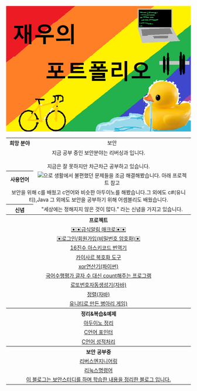 
<html>
  <head>
  </head>
  <body>
    <img src=./topimg.png>
    <table align="center">
      <tr align="center">
        <th>희망 분야</th>
        <td>보안</td>
      <tr align="center">
        <td colspan="2">지금 공부 중인 보안분야는 리버싱과  입니다. <br></br>지금은 잘 못하지만 차근차근 공부하고 있습니다.</td>
      </tr>
      <tr align="center">
        <th>사용언어</th>
        <td><img src="https://img.shields.io/badge/Python-3766AB?style=flat-square&logo=Python&logoColor=white"/></a>으로 생활에서 불편했던 문제들을 조금 해결해봤습니다. 아래 프로젝트 참고</td>
      </tr>
      <tr align="center">
        <td colspan="2">보안을 위해 c를 배웠고 c언어와 비슷한 아두이노를 해봤습니다.그 외에도 c#(유니티),Java 그 외에도 보안을 공부하기 위해 어셈블리도 배웠습니다.</td>
      </tr>
      <tr align="center">
        <th>신념</th>
        <td>"세상에는 정해지지 않은 것이 많다." 라는 신념을 가지고 있습니다. </td>
      </tr>
      <tr align="center">
        <th colspan="2">프로젝트</th>
      </tr>
      <tr align="center">
        <td colspan="2" align="center"><a href="https://github.com/2005Payne/kakaoAutoMacro" >▣▣급식알림 매크로▣▣</a</td>
      </tr>
      <tr align="center">
        <td colspan="2" align="center"><a href="https://github.com/2005Payne/Login" >▣로그인/회원가입(비밀번호 암호화)▣</a</td>
      </tr>
      <tr align="center">
        <td colspan="2" align="center"><a href="https://github.com/2005Payne/AsciiTools" >16진수 아스키코드 번역기</a</td>
      </tr>
      <tr>
        <td colspan="2" align="center"><a href="https://github.com/2005Payne/-Caesar">카이사르 복호화 도구</a</td>
      </tr>
      <tr>
        <td colspan="2" align="center"><a href="https://github.com/2005Payne/xorTool">xor연산기(파이썬)</a></td>
      </tr>
      <tr>
        <td colspan="2" align="center"><a href="https://github.com/2005Payne/String-Count">국어수행평가 글자 수 대신 count해주는 프로그램</a</td>
      </tr>
      <tr>
        <td colspan="2" align="center"><a href="https://github.com/2005Payne/LottoRandomChoice">로또번호자동생성기(자바)</a></td>
      </tr>
      <tr>
        <td colspan="2" align="center"><a href="https://github.com/2005Payne/Sort">정렬(자바)</a></td>
      </tr>
      <tr>
        <td colspan="2" align="center"><a href="https://github.com/2005Payne/baby_chiken_run">유니티로 만든 병아리 게임)</a></td>
      </tr>
      <tr align="center">
        <th colspan="2">정리&복습&예제</th>
      </tr>
      <tr align="center">
        <td colspan="2"><a href="https://github.com/2005Payne/ArduinoStudy">아두이노 정리</a></td>
      </tr>
      <tr align="center">
        <td colspan="2" align="center"><a href="https://github.com/2005Payne/pointerStudy" >C언어 포인터</a</td>
      </tr>
      <tr align="center">
        <td colspan="2" align="center"><a href="https://github.com/2005Payne/testResult">C언어 성적처리</a></td>
      <tr align="center">
        <th colspan="2">보안 공부중</th>
      </tr>
      <tr align="center">
        <td colspan="2"><a href="https://github.com/2005Payne/ReverseEngineering">리버스엔지니어링</a></td>
      </tr>
      <tr align="center">
        <td colspan="2"><a href="https://github.com/2005Payne/Linux">리눅스명령어</a></td>
      </tr>
      <tr align="center">
        <td colspan="2"><a target="_blank" href="https://blog.naver.com/qkrwodn8235">이 블로그는 보안스터디를 하며 학습한 내용을 정리한 블로그 입니다.</a></td>
      </tr>
  </body>
</html>
